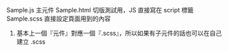 Sample.js 主元件
Sample.html 切版測試用，JS 直接寫在 script 標籤
Sample.scss 直接設定頁面用到的內容

1. 基本上一個『元件』對應一個『.scss』，所以如果有子元件的話也可以在自己建立 .scss